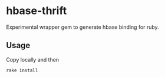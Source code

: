 # hbase-thrift

Experimental wrapper gem to generate hbase binding for ruby.

## Usage

Copy locally and then
```
rake install
```
